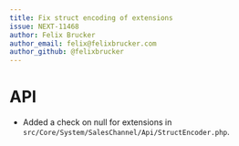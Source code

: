```yaml
---
title: Fix struct encoding of extensions
issue: NEXT-11468
author: Felix Brucker
author_email: felix@felixbrucker.com
author_github: @felixbrucker
---
```

# API
*  Added a check on null for extensions in `src/Core/System/SalesChannel/Api/StructEncoder.php`.

